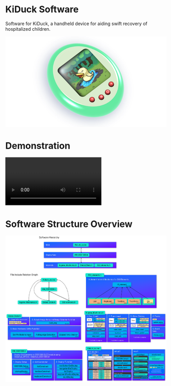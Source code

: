 # KiDuck Software

Software for KiDuck, a handheld device for aiding swift recovery of hospitalized children.

![](README_Asset/KiDuck_HW_Proposed.png)

# Demonstration
![](README_Asset/Demonstration.mp4)

# Software Structure Overview
![](README_Asset/software.png)